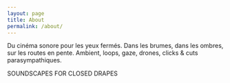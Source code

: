 ```yaml
---
layout: page
title: About
permalink: /about/
---
```


Du cinéma sonore pour les yeux fermés. Dans les brumes, dans les ombres, sur les routes en pente. Ambient, loops, gaze, drones, clicks & cuts parasympathiques.

SOUNDSCAPES FOR CLOSED DRAPES
